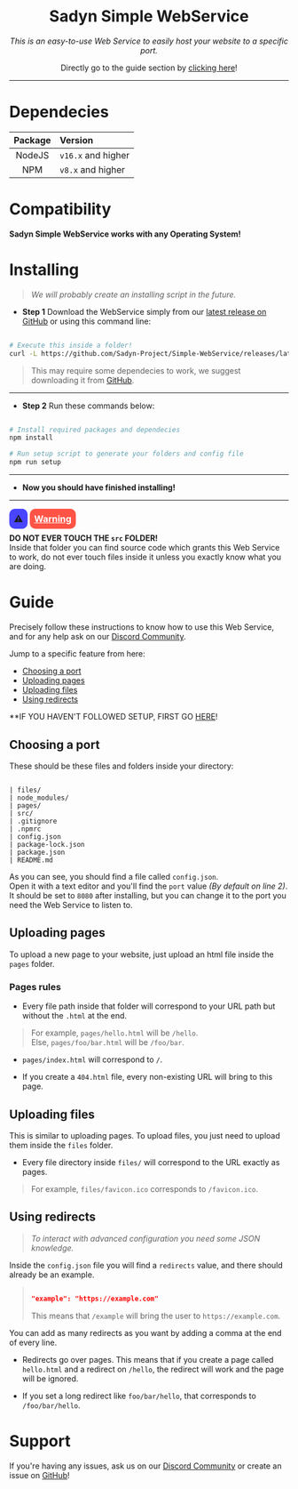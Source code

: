 <div align="center">

# Sadyn Simple WebService  

*This is an easy-to-use Web Service to easily host your website to a specific port.*  

Directly go to the guide section by [clicking here](#guide)!

</div>

---

# Dependecies  

| Package | Version |
| :-----: | :----- |
| NodeJS | `v16.x` and higher |
| NPM | `v8.x` and higher |

# Compatibility  

**Sadyn Simple WebService works with any Operating System!**  

# Installing  

> *We will probably create an installing script in the future.*  

- **Step 1** Download the WebService simply from our [latest release on GitHub](https://github.com/Sadyn-Project/Simple-WebService/releases/latest/) or using this command line:  

```bash

# Execute this inside a folder!
curl -L https://github.com/Sadyn-Project/Simple-WebService/releases/latest/download/WebService.tar.gz | tar -xzv

```

> This may require some dependecies to work, we suggest downloading it from [GitHub](https://github.com/Sadyn-Project/Simple-WebService/releases/latest/).  

---

- **Step 2** Run these commands below:  

```bash

# Install required packages and dependecies
npm install

# Run setup script to generate your folders and config file
npm run setup

```

---

- **Now you should have finished installing!**  

---

### <span style="background: #4945FF; padding: 8px; border-radius: 10px;">⚠️</span> <span style="color: white; background: #FF5445; padding: 8px; border-radius: 10px; text-decoration: underline;">Warning</span>  

**DO NOT EVER TOUCH THE `src` FOLDER!**  
Inside that folder you can find source code which grants this Web Service to work, do not ever touch files inside it unless you exactly know what you are doing.  

# Guide  

Precisely follow these instructions to know how to use this Web Service, and for any help ask on our [Discord Community](https://discord.gg/PBrPeuACnU/).  

Jump to a specific feature from here:  

- [Choosing a port](#choosing-a-port)  
- [Uploading pages](#uploading-pages)  
- [Uploading files](#uploading-files)  
- [Using redirects](#using-redirects)  

**IF YOU HAVEN'T FOLLOWED SETUP, FIRST GO [HERE](#installing)!

## Choosing a port  

These should be these files and folders inside your directory:  

```

| files/
| node_modules/
| pages/
| src/
| .gitignore
| .npmrc
| config.json
| package-lock.json
| package.json
| README.md

```

As you can see, you should find a file called `config.json`.  
Open it with a text editor and you'll find the `port` value *(By default on line 2)*.  
It should be set to `8080` after installing, but you can change it to the port you need the Web Service to listen to.  

## Uploading pages  

To upload a new page to your website, just upload an html file inside the `pages` folder.  

### Pages rules  

- Every file path inside that folder will correspond to your URL path but without the `.html` at the end.  

> For example, `pages/hello.html` will be `/hello`.  
> Else, `pages/foo/bar.html` will be `/foo/bar`.  

- `pages/index.html` will correspond to `/`.  

- If you create a `404.html` file, every non-existing URL will bring to this page.  

## Uploading files  

This is similar to uploading pages. To upload files, you just need to upload them inside the `files` folder.  

- Every file directory inside `files/` will correspond to the URL exactly as pages.  

> For example, `files/favicon.ico` corresponds to `/favicon.ico`.  

## Using redirects

> *To interact with advanced configuration you need some JSON knowledge.*

Inside the `config.json` file you will find a `redirects` value, and there should already be an example.  

> ```json
> 
> "example": "https://example.com"
> 
> ```
> 
> This means that `/example` will bring the user to `https://example.com`.  

You can add as many redirects as you want by adding a comma at the end of every line.  

- Redirects go over pages. This means that if you create a page called `hello.html` and a redirect on `/hello`, the redirect will work and the page will be ignored.  

- If you set a long redirect like `foo/bar/hello`, that corresponds to `/foo/bar/hello`.  

# Support

If you're having any issues, ask us on our [Discord Community](https://discord.gg/PBrPeuACnU/) or create an issue on [GitHub](https://github.com/Sadyn-Project/Simple-WebService/issues/)!